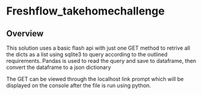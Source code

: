 # Freshflow_takehomechallenge

## Overview
This solution uses a basic flash api with just one GET method to retrive all the dicts as a list using sqlite3 to query according to the outlined requirements.
Pandas is used to read the query and save to dataframe, then convert the dataframe to a json dictionary

The GET can be viewed through the localhost link prompt which will be displayed on the console after the file is run using python.
